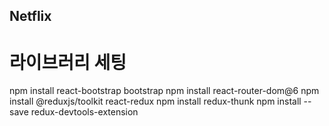## Netflix

# 라이브러리 세팅

npm install react-bootstrap bootstrap
npm install react-router-dom@6
npm install @reduxjs/toolkit react-redux
npm install redux-thunk
npm install --save redux-devtools-extension
